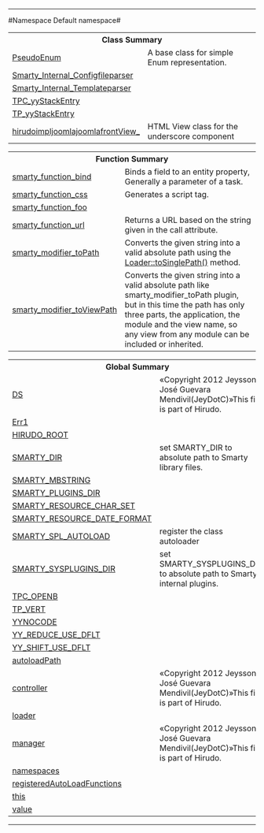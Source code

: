 

- - -

#Namespace Default namespace#

<table class="title">
<tr><th colspan="2" class="title">Class Summary</th></tr>
<tr><td class="name"><a href="https://github.com/JeyDotC/Hirudo-docs/blob/master/default namespace/pseudoenum.html">PseudoEnum</a></td><td class="description">A base class for simple Enum representation. </td></tr>
<tr><td class="name"><a href="https://github.com/JeyDotC/Hirudo-docs/blob/master/default namespace/smarty_internal_configfileparser.html">Smarty_Internal_Configfileparser</a></td><td class="description"></td></tr>
<tr><td class="name"><a href="https://github.com/JeyDotC/Hirudo-docs/blob/master/default namespace/smarty_internal_templateparser.html">Smarty_Internal_Templateparser</a></td><td class="description"></td></tr>
<tr><td class="name"><a href="https://github.com/JeyDotC/Hirudo-docs/blob/master/default namespace/tpc_yystackentry.html">TPC_yyStackEntry</a></td><td class="description"></td></tr>
<tr><td class="name"><a href="https://github.com/JeyDotC/Hirudo-docs/blob/master/default namespace/tp_yystackentry.html">TP_yyStackEntry</a></td><td class="description"></td></tr>
<tr><td class="name"><a href="https://github.com/JeyDotC/Hirudo-docs/blob/master/default namespace/hirudoimpljoomlajoomlafrontview_.html">hirudoimpljoomlajoomlafrontView_</a></td><td class="description">HTML View class for the underscore component</td></tr>
</table>

<table class="title">
<tr><th colspan="2" class="title">Function Summary</th></tr>
<tr><td class="name"><a href="package-functions.md#smarty_function_bind">smarty_function_bind</a></td><td class="description">Binds a field to an entity property, Generally a parameter
of a task. </td></tr>
<tr><td class="name"><a href="package-functions.md#smarty_function_css">smarty_function_css</a></td><td class="description">Generates a script tag. </td></tr>
<tr><td class="name"><a href="package-functions.md#smarty_function_foo">smarty_function_foo</a></td><td class="description"></td></tr>
<tr><td class="name"><a href="package-functions.md#smarty_function_url">smarty_function_url</a></td><td class="description">Returns a URL based on the string given in the call attribute.
</td></tr>
<tr><td class="name"><a href="package-functions.md#smarty_modifier_toPath">smarty_modifier_toPath</a></td><td class="description">Converts the given string into a valid absolute path using the
<a href="../hirudo/lang/loader.html#toSinglePath()">Loader::toSinglePath()</a> method.</td></tr>
<tr><td class="name"><a href="package-functions.md#smarty_modifier_toViewPath">smarty_modifier_toViewPath</a></td><td class="description">Converts the given string into a valid absolute path like smarty_modifier_toPath
plugin, but in this time the path has only three parts, the application, the
module and the view name, so any view from any module can be included or inherited.</td></tr>
</table>

<table class="title">
<tr><th colspan="2" class="title">Global Summary</th></tr>
<tr><td class="name"><a href="package-globals.md#DS">DS</a></td><td class="description">«Copyright 2012 Jeysson José Guevara Mendivil(JeyDotC)»This file is part of Hirudo.
</td></tr>
<tr><td class="name"><a href="package-globals.md#Err1">Err1</a></td><td class="description"></td></tr>
<tr><td class="name"><a href="package-globals.md#HIRUDO_ROOT">HIRUDO_ROOT</a></td><td class="description"></td></tr>
<tr><td class="name"><a href="package-globals.md#SMARTY_DIR">SMARTY_DIR</a></td><td class="description">set SMARTY_DIR to absolute path to Smarty library files.
</td></tr>
<tr><td class="name"><a href="package-globals.md#SMARTY_MBSTRING">SMARTY_MBSTRING</a></td><td class="description"></td></tr>
<tr><td class="name"><a href="package-globals.md#SMARTY_PLUGINS_DIR">SMARTY_PLUGINS_DIR</a></td><td class="description"></td></tr>
<tr><td class="name"><a href="package-globals.md#SMARTY_RESOURCE_CHAR_SET">SMARTY_RESOURCE_CHAR_SET</a></td><td class="description"></td></tr>
<tr><td class="name"><a href="package-globals.md#SMARTY_RESOURCE_DATE_FORMAT">SMARTY_RESOURCE_DATE_FORMAT</a></td><td class="description"></td></tr>
<tr><td class="name"><a href="package-globals.md#SMARTY_SPL_AUTOLOAD">SMARTY_SPL_AUTOLOAD</a></td><td class="description">register the class autoloader</td></tr>
<tr><td class="name"><a href="package-globals.md#SMARTY_SYSPLUGINS_DIR">SMARTY_SYSPLUGINS_DIR</a></td><td class="description">set SMARTY_SYSPLUGINS_DIR to absolute path to Smarty internal plugins.
</td></tr>
<tr><td class="name"><a href="package-globals.md#TPC_OPENB">TPC_OPENB</a></td><td class="description"></td></tr>
<tr><td class="name"><a href="package-globals.md#TP_VERT">TP_VERT</a></td><td class="description"></td></tr>
<tr><td class="name"><a href="package-globals.md#YYNOCODE">YYNOCODE</a></td><td class="description"></td></tr>
<tr><td class="name"><a href="package-globals.md#YY_REDUCE_USE_DFLT">YY_REDUCE_USE_DFLT</a></td><td class="description"></td></tr>
<tr><td class="name"><a href="package-globals.md#YY_SHIFT_USE_DFLT">YY_SHIFT_USE_DFLT</a></td><td class="description"></td></tr>
<tr><td class="name"><a href="package-globals.md#autoloadPath">autoloadPath</a></td><td class="description"></td></tr>
<tr><td class="name"><a href="package-globals.md#controller">controller</a></td><td class="description">«Copyright 2012 Jeysson José Guevara Mendivil(JeyDotC)»This file is part of Hirudo.
</td></tr>
<tr><td class="name"><a href="package-globals.md#loader">loader</a></td><td class="description"></td></tr>
<tr><td class="name"><a href="package-globals.md#manager">manager</a></td><td class="description">«Copyright 2012 Jeysson José Guevara Mendivil(JeyDotC)»This file is part of Hirudo.
</td></tr>
<tr><td class="name"><a href="package-globals.md#namespaces">namespaces</a></td><td class="description"></td></tr>
<tr><td class="name"><a href="package-globals.md#registeredAutoLoadFunctions">registeredAutoLoadFunctions</a></td><td class="description"></td></tr>
<tr><td class="name"><a href="package-globals.md#this">this</a></td><td class="description"></td></tr>
<tr><td class="name"><a href="package-globals.md#value">value</a></td><td class="description"></td></tr>
</table>

- - -

